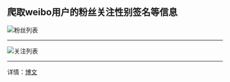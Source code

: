 ## 爬取weibo用户的粉丝关注性别签名等信息

![粉丝列表](https://img2020.cnblogs.com/blog/932056/202012/932056-20201213122524485-1140182088.png)

------

![关注列表](https://img2020.cnblogs.com/blog/932056/202012/932056-20201213122558985-666423488.png)

------





详情：<a href="https://www.cnblogs.com/tk55/p/14128192.html"  target="_blank" >博文 </a>